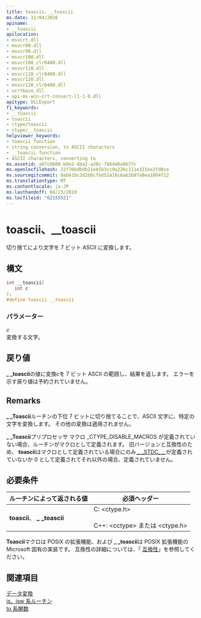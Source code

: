 ```yaml
---
title: toascii、__toascii
ms.date: 11/04/2016
apiname:
- __toascii
apilocation:
- msvcrt.dll
- msvcr80.dll
- msvcr90.dll
- msvcr100.dll
- msvcr100_clr0400.dll
- msvcr110.dll
- msvcr110_clr0400.dll
- msvcr120.dll
- msvcr120_clr0400.dll
- ucrtbase.dll
- api-ms-win-crt-convert-l1-1-0.dll
apitype: DLLExport
f1_keywords:
- __toascii
- toascii
- ctype/toascii
- ctype/__toascii
helpviewer_keywords:
- toascii function
- string conversion, to ASCII characters
- __toascii function
- ASCII characters, converting to
ms.assetid: a07c0608-b0e2-4da2-a20c-7b64d6a9b77c
ms.openlocfilehash: 22f76bdbdb21eb5b3cc9a226c111e321ee2fd0ce
ms.sourcegitcommit: 0ab61bc3d2b6cfbd52a16c6ab2b97a8ea1864f12
ms.translationtype: MT
ms.contentlocale: ja-JP
ms.lasthandoff: 04/23/2019
ms.locfileid: "62155521"
---
```

# <a name="toascii-toascii"></a>toascii、__toascii

切り捨てにより文字を 7 ビット ASCII に変換します。

## <a name="syntax"></a>構文

```C
int __toascii(
   int c
);
#define toascii __toascii
```

### <a name="parameters"></a>パラメーター

*c*<br/>
変換する文字。

## <a name="return-value"></a>戻り値

**_ _toascii**の値に変換*c*を 7 ビット ASCII の範囲し、結果を返します。 エラーを示す戻り値は予約されていません。

## <a name="remarks"></a>Remarks

**_ _Toascii**ルーチンの下位 7 ビットに切り捨てることで、ASCII 文字に、特定の文字を変換します。 その他の変換は適用されません。

**_ _Toascii**プリプロセッサ マクロ _CTYPE_DISABLE_MACROS が定義されていない場合、ルーチンがマクロとして定義されます。 旧バージョンと互換性のため、 **toascii**はマクロとして定義されている場合にのみ[ &#95; &#95;STDC&#95; &#95; ](../../preprocessor/predefined-macros.md)が定義されていないか 0 として定義されてそれ以外の場合、定義されていません。

## <a name="requirements"></a>必要条件

|ルーチンによって返される値|必須ヘッダー|
|-------------|---------------------|
|**toascii**、 **_ _toascii**|C: \<ctype.h><br /><br /> C++: \<cctype> または \<ctype.h>|

**Toascii**マクロは POSIX の拡張機能、および **_ _toascii**は POSIX 拡張機能の Microsoft 固有の実装です。 互換性の詳細については、「 [互換性](../../c-runtime-library/compatibility.md)」を参照してください。

## <a name="see-also"></a>関連項目

[データ変換](../../c-runtime-library/data-conversion.md)<br/>
[is、isw 系ルーチン](../../c-runtime-library/is-isw-routines.md)<br/>
[to 系関数](../../c-runtime-library/to-functions.md)<br/>
